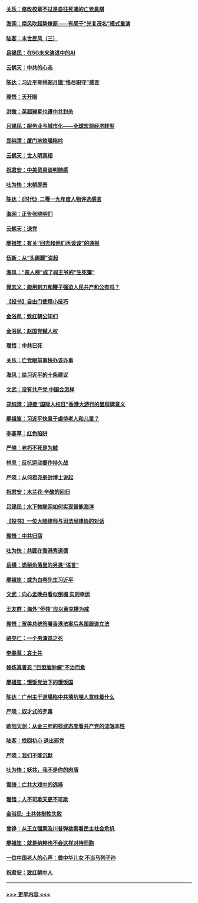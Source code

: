 #### [关乐：修改校章不过是自往死凑的亡党臭棋](../pages/nsc993/n11735097.md?t=12202144) 
#### [海网：南风吹起势燎原——有感于“光复茂名”模式重演](../pages/nsc993/n11732308.md?t=12202144) 
#### [陆客：末世民风（三）](../pages/nsc993/n11732211.md?t=12202144) 
#### [吕锡民：在5G未来演进中的AI](../pages/nsc993/n11730010.md?t=12202144) 
#### [云鹤天：中共的心态](../pages/nsc993/n11729906.md?t=12202144) 
#### [陈达：习近平夸林郑月娥“恪尽职守”感言](../pages/nsc993/n11729881.md?t=12202144) 
#### [理悟：天开眼](../pages/nsc993/n11729699.md?t=12202144) 
#### [洪微：英超球星也遭中共封杀](../pages/nsc993/n11727243.md?t=12202144) 
#### [吕锡民：服务业与城市化——全球宏观经济转型](../pages/nsc993/n11725845.md?t=12202144) 
#### [郑纯清：厦门地铁塌陷吟](../pages/nsc993/n11725813.md?t=12202144) 
#### [云鹤天：世人明真相](../pages/nsc993/n11725621.md?t=12202144) 
#### [祝君安：中美贸易谈判随感](../pages/nsc993/n11725609.md?t=12202144) 
#### [吐为快：末朝即景](../pages/nsc993/n11723365.md?t=12202144) 
#### [陈达：《时代》二零一九年度人物评选感言](../pages/nsc993/n11723337.md?t=12202144) 
#### [海网：正告张晓明们](../pages/nsc993/n11723228.md?t=12202144) 
#### [云鹤天：退党](../pages/nsc993/n11723056.md?t=12202144) 
#### [廖祖笙：有关“回去和他们再谈谈”的通报](../pages/nsc993/n11722442.md?t=12202144) 
#### [伍新：从“头踢脚”说起](../pages/nsc993/n11722429.md?t=12202144) 
#### [海风：“恶人榜”成了阎王爷的“生死簿”](../pages/nsc993/n11722272.md?t=12202144) 
#### [胥志义：能用剌刀和鞭子强迫人民共产和公有吗？](../pages/nsc993/n11720569.md?t=12202144) 
#### [【投书】自由门使用小技巧](../pages/nsc993/n11720180.md?t=12202144) 
#### [金浴凤：致红朝公知们](../pages/nsc993/n11720563.md?t=12202144) 
#### [金浴凤：赵国党赋人权](../pages/nsc993/n11720533.md?t=12202144) 
#### [理悟：中共已死](../pages/nsc993/n11720233.md?t=12202144) 
#### [关乐：亡党眼前事快办该办事](../pages/nsc993/n11719160.md?t=12202144) 
#### [海风：给习近平的十条建议](../pages/nsc993/n11717616.md?t=12202144) 
#### [文武：没有共产党 中国会怎样](../pages/nsc993/n11717584.md?t=12202144) 
#### [郑纯清：迎接“国际人权日”香港大游行的里程牌意义](../pages/nsc993/n11717417.md?t=12202144) 
#### [廖祖笙：习近平快意于虐待老人和儿童？](../pages/nsc993/n11715313.md?t=12202144) 
#### [李春草：红色陷阱](../pages/nsc993/n11715029.md?t=12202144) 
#### [严晓：老朽不死是为贼](../pages/nsc993/n11712910.md?t=12202144) 
#### [林忌：反抗运动要作持久战](../pages/nsc993/n11712623.md?t=12202144) 
#### [严晓：从何君尧册封博士说起](../pages/nsc993/n11712465.md?t=12202144) 
#### [祝君安：木兰花·辛酸的回归](../pages/nsc993/n11712381.md?t=12202144) 
#### [吕锡民：水下物联网如何实现智能海洋](../pages/nsc993/n11711158.md?t=12202144) 
#### [【投书】一位大陆律师与司法局律协的对话](../pages/nsc993/n11709675.md?t=12202144) 
#### [理悟：中共归宿](../pages/nsc993/n11710059.md?t=12202144) 
#### [吐为快：共匪在香港秀道德](../pages/nsc993/n11709979.md?t=12202144) 
#### [岳横：诡秘角落里的另类“语言”](../pages/nsc993/n11709792.md?t=12202144) 
#### [廖祖笙：或为白卷先生习近平](../pages/nsc993/n11708330.md?t=12202144) 
#### [文武：向心孟晚舟看似倒楣 实则幸运](../pages/nsc993/n11708236.md?t=12202144) 
#### [王友群：海外“侨领”应以黄克锵为戒](../pages/nsc993/n11706176.md?t=12202144) 
#### [理悟：贺美总统签署香港法案后各国跟进立法](../pages/nsc993/n11706853.md?t=12202144) 
#### [骆克仁：一个男演员之死](../pages/nsc993/n11706677.md?t=12202144) 
#### [李春草：哀土共](../pages/nsc993/n11706255.md?t=12202144) 
#### [修炼真善忍 “巨型脑肿瘤”不治而愈](../pages/nsc993/n11705340.md?t=12202144) 
#### [廖祖笙：饿饭党治下的饿饭国](../pages/nsc993/n11705085.md?t=12202144) 
#### [陈达：广州主干道塌陷中共填坑埋人意味着什么](../pages/nsc993/n11705046.md?t=12202144) 
#### [严晓：奴才式的歹毒](../pages/nsc993/n11704826.md?t=12202144) 
#### [欧阳天剑：从金三胖的核武态度看共产党的流氓本性](../pages/nsc993/n11702238.md?t=12202144) 
#### [陆客：找回初心 退出邪党](../pages/nsc993/n11702213.md?t=12202144) 
#### [严晓：我们不能沉默](../pages/nsc993/n11702110.md?t=12202144) 
#### [吐为快：妖共，我不是你的肉盾](../pages/nsc993/n11701366.md?t=12202144) 
#### [雪绮：亡共大戏中的选择](../pages/nsc993/n11699922.md?t=12202144) 
#### [理悟：人不可欺天更不可欺](../pages/nsc993/n11699657.md?t=12202144) 
#### [金浴凤:  土共体制性失败](../pages/nsc993/n11699361.md?t=12202144) 
#### [曾铮：从王立强案及川普弹劾案看民主社会危机](../pages/nsc993/n11699318.md?t=12202144) 
#### [廖祖笙：就是纳粹也不会这样对待同胞](../pages/nsc993/n11697658.md?t=12202144) 
#### [一位中国老人的心声：做中华儿女 不当马列子孙](../pages/nsc993/n11697525.md?t=12202144) 
#### [祝君安：致红朝中人](../pages/nsc993/n11697518.md?t=12202144) 

----
#### [ >>> 更早内容 <<< ](../indexes/nsc993-earlier.md)
